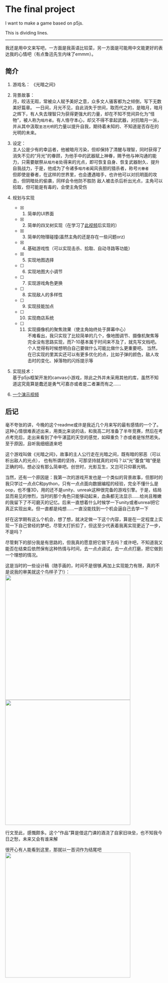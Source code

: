 # The final project

I want to make a game based on p5js.

This is dividing lines.
***

我还是用中文来写吧，一方面是我英语比较菜，另一方面是可能用中文能更好的表达我的心情吧（有点鲁迅先生内味了emmm）。

## 简介

1. 游戏名： 《光暗之间》
2. 背景故事：  
   月，皎洁无瑕，常被众人赋予美好之意，众多文人骚客都为之倾倒，写下无数美好篇章。
一日间，月光不见，自此消失于世间，取而代之的，是暗月，暗月之辉下，有人失去理智只为获得更强大的力量，却在不知不觉间异化为“怪物”，被人称为`暗月者`。有人恪守本心，却又不得不拿起武器，对抗暗月一派，并从其中汲取`圣洁光明`的力量以提升自我，期待着未知的、不知道是否存在的光明的未来。
3. 设定：  
   主人公是少有的幸运者，他被暗月污染，但却保持了清醒与理智，同时获得了消失不见的“月光”的眷顾，为他手中的武器赋上神眷，赐予他与神沟通的能力，只需要献祭从`暗月者`处得来的光点，即可恢复自身、恢复武器耐久、提升自我战力，于是，他成为了令诸多`暗月者`闻风丧胆的猎杀者，称号`光眷者`  
   但即使是眷者，在这样的世界里，也会遭遇暗手，也许他可以对抗明面的攻击，但阴暗处的偷袭，同样会令他防不胜防
   敌人被击杀后析出光点，主角可以拾取，但可能是有毒的，会使主角受伤

4. 规划与实现
   - [X] 1. 简单的UI界面
   - [X] 2. 简单的四叉树实现（在学习了[此视频](https://www.youtube.com/watch?v=OJxEcs0w_kE)后实现的）
   - [X] 3. 简单的物理碰撞(虽然主角的还是存在一些问题orz)
   - [X] 4. 基础游戏性（可以实现击杀、拾取、自动寻路等功能）
   - [X] 5. 实现地图选择
   - [ ] 6. 实现地图大小调节
   - [ ] 7. 实现游戏角色更换
   - [ ] 8. 实现敌人的多样性
   - [ ] 9. 实现技能加点
   - [ ] 10. 实现商店系统
   - [ ] 11. 实现摄像机的聚焦效果（使主角始终处于屏幕中心）  
    不难看出，我只实现了比较简单的几个，像地图调节、摄像机聚焦等完全没有思路实现，而7-10基本属于时间来不及了，就先写文档吧。个人觉得有时候想明白自己要做什么可能比做什么更重要吧。
    当然，在已实现的里其实还可以有更多优化的点，比如子弹的颜色，敌人攻击时的变化、掉落物的闪烁提示等

5. 实现技术：  
   基于p5js框架开发的canvas小游戏，除此之外并未采用其他的库，虽然不知道这究竟算是蠢还是勇气可嘉亦或者是二者兼而有之……

6. [一个演示视频](https://www.bilibili.com/video/BV1nL4y1F77P/)
## 后记

毫不夸张的讲，今晚的这个readme或许是我近几个月来写的最有感情的一个了。这种心情很难表述出来，用类比来说的话，和我高二时准备了半年竞赛，然后在考点考完后，走出来看到了中午湛蓝的天空的感觉，如释重负？亦或者是怅然若失。至于原因，且听我细细道来吧

这个游戏叫做《光暗之间》，故事的主人公行走在光暗之间，既有暗的邪恶（可以析出敌人的光点）， 也有所谓的坚持，可那坚持就真的对吗？以“光”蚕食“暗”便是正确的吗，想必没有那么简单吧。创世时，光影互生，又岂可只仰慕光明。  

当然，还有一个原因是：我第一次的游戏开发也是一个类似的背景故事，但那时的我只学过一点点C和python，只有一点点面向数据编程的经验，完全不懂什么是oop，也不懂3D，用的还不是unity、unreak这种很完备的游戏引擎。于是，结局显而易见的惨烈，当时的那个角色只能够动起来，血条都无法显示……给尚且稚嫩的我留下了不可磨灭的记忆。后来一直想着什么时候学一下unity或者unreal把它真正实现出来。但一直都是纯想……一直没能找到一个机会逼自己去学一下  

好在这学期有这么个机会，想了想，就决定做一下这个内容，算是在一定程度上实现一下自己曾经的梦吧，尽管大打折扣了，但这至少代表着我离实现更近了一步，不是吗？

尽管剩下的部分我是有思路的，但我真的愿意把它做下去吗？或许吧，不知道我又能否在结束后依然保有这种热情与时间，去一点点调试，去一点点打磨，把它做到一个理想的情况。

这是当时的一些设计稿（随手画的，时间不是很够,再加上实现能力有限，真的不是说我的审美就这个鸟样子了!）：
<img src="https://gitee.com/wujinhjun/picture-bed-for-wujinhjun/raw/master/img/002.png" width=400/>
<img src="https://gitee.com/wujinhjun/picture-bed-for-wujinhjun/raw/master/img/001.png" width=400/>

行文至此，感慨颇多。这个“作品”算是借这门课的酒浇了自家旧块垒，也不知我今日之愁，未来又会有谁来解

很开心有人能看到这里，那就以一首词作为结尾吧
<img src="https://gitee.com/wujinhjun/picture-bed-for-wujinhjun/raw/master/img/微信图片_20220513215545.jpg" width=400/>
